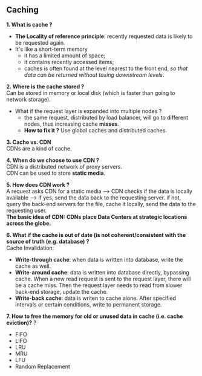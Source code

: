 ## Caching

**1. What is cache ?**
- **The Locality of reference principle**: recently requested data is likely to be requested again.
- It's like a short-term memory
    - it has a limited amount of space;
    - it contains recently accessed items;
    - caches is often found at the level nearest to the front end, _so that data can be returned without taxing downstream levels_.

**2. Where is the cache stored ?**  
Can be stored in memory or local disk (which is faster than going to network storage).
- What if the request layer is expanded into multiple nodes ?
    - the same request, distributed by load balancer, will go to different nodes, thus increasing cache **misses**.
    - **How to fix it ?** Use global caches and distributed caches.

**3. Cache vs. CDN**  
CDNs are a kind of cache.


**4. When do we choose to use CDN ?**  
CDN is a distributed network of proxy servers.  
CDN can be used to store **static media**.


**5. How does CDN work ?**  
A request asks CDN for a static media --> CDN checks if the data is locally available --> if yes, send the data back to the requesting server. if not, query the back-end servers for the file, cache it locally, send the data to the requesting user.  
**The basic idea of CDN: CDNs place Data Centers at strategic locations across the globe.**

**6. What if the cache is out of date (is not coherent/consistent with the source of truth (e.g. database) ?**  
Cache Invalidation:
- **Write-through cache**: when data is written into database, write the cache as well.
- **Write-around cache**: data is written into database directly, bypassing cache. When a new read request is sent to the request layer, there will be a cache miss. Then the request layer needs to read from slower back-end storage, update the cache.
- **Write-back cache**: data is writen to cache alone. After specified intervals or certain conditions, write to permanent storage.

**7. How to free the memory for old or unused data in cache (i.e. cache eviction)?** ?
- FIFO
- LIFO
- LRU
- MRU
- LFU
- Random Replacement
